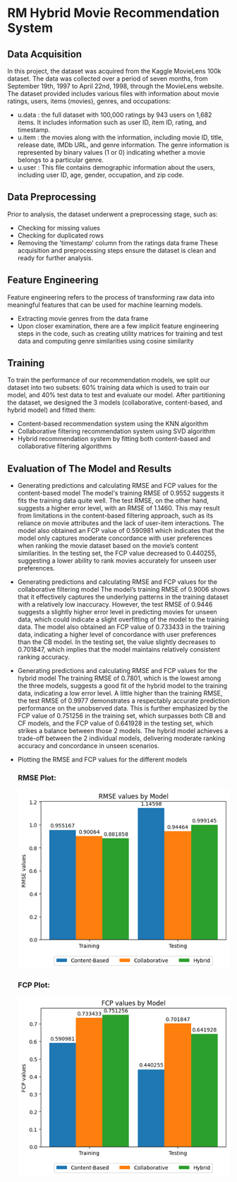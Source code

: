 # RM Hybrid Movie Recommendation System
## Data Acquisition
In this project, the dataset was acquired from the Kaggle MovieLens 100k dataset.  The data was collected over a period of seven months, from September 19th, 1997 to April 22nd, 1998, through the MovieLens website. The dataset provided includes various files with information about movie ratings, users, items (movies), genres, and occupations:
- u.data : the full dataset with 100,000 ratings by 943 users on 1,682 items. It includes information such as user ID, item ID, rating, and timestamp.
- u.item : the movies along with the information, including movie ID, title, release date, IMDb URL, and genre information. The genre information is represented by binary values (1 or 0) indicating whether a movie belongs to a particular genre.
- u.user : This file contains demographic information about the users, including user ID, age, gender, occupation, and zip code.

## Data Preprocessing
Prior to analysis, the dataset underwent a preprocessing stage, such as:
- Checking for missing values
- Checking for duplicated rows 
- Removing the 'timestamp' column from the ratings data frame 
These acquisition and preprocessing steps ensure the dataset is clean and ready for further analysis.

## Feature Engineering
Feature engineering refers to the process of transforming raw data into meaningful features that can be used for machine learning models. 
- Extracting movie genres from the data frame
- Upon closer examination, there are a few implicit feature engineering steps in the code, such as creating utility matrices for training and test data and computing genre similarities using cosine similarity 

## Training
To train the performance of our recommendation models, we split our dataset into two subsets: 60% training data which is used to train our model, and 40% test data to test and evaluate our model. After partitioning the dataset, we designed the 3 models (collaborative, content-based, and hybrid model) and fitted them:
- Content-based recommendation system using the KNN algorithm 
- Collaborative filtering recommendation system using SVD algorithm 
- Hybrid recommendation system by fitting both content-based and collaborative filtering algorithms 

## Evaluation of The Model and Results
- Generating predictions and calculating RMSE and FCP values for the content-based model
  The model's training RMSE of 0.9552 suggests it fits the training data quite well. The test RMSE, on the other hand, suggests a higher error level, with an RMSE of 1.1460. This may result from limitations in the content-based filtering approach, such as its reliance on movie attributes and the lack of user-item interactions. The model also obtained an FCP value of 0.590981 which indicates that the model only captures moderate concordance with user preferences when ranking the movie dataset based on the movie’s content similarities. In the testing set, the FCP value decreased to 0.440255, suggesting a lower ability to rank movies accurately for unseen user preferences.
- Generating predictions and calculating RMSE and FCP values for the collaborative filtering model
  The model’s training RMSE of 0.9006 shows that it effectively captures the underlying patterns in the training dataset with a relatively low inaccuracy. However, the test RMSE of 0.9446 suggests a slightly higher error level in predicting movies for unseen data, which could indicate a slight overfitting of the model to the training data. The model also obtained an FCP value of 0.733433 in the training data, indicating a higher level of concordance with user preferences than the CB model. In the testing set, the value slightly decreases to 0.701847, which implies that the model maintains relatively consistent ranking accuracy.
- Generating predictions and calculating RMSE and FCP values for the hybrid model
  The training RMSE of 0.7801, which is the lowest among the three models, suggests a good fit of the hybrid model to the training data, indicating a low error level. A little higher than the training RMSE, the test RMSE of 0.9977 demonstrates a respectably accurate prediction performance on the unobserved data. This is further emphasized by the FCP value of 0.751256 in the training set, which surpasses both CB and CF models, and the FCP value of 0.641928 in the testing set, which strikes a balance between those 2 models. The hybrid model achieves a trade-off between the 2 individual models, delivering moderate ranking accuracy and concordance in unseen scenarios.
- Plotting the RMSE and FCP values for the different models

  ### RMSE Plot:
  ![RMSE Values by Models](https://github.com/esv0311/RM_HybridRS/blob/main/RMSEmodels.png?raw=true)

  ### FCP Plot:
  ![FCP Values by Models](https://github.com/esv0311/RM_HybridRS/blob/main/FCPmodels.png?raw=true)
